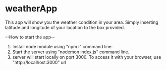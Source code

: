 # weatherApp

This app will show you the weather condition in your area.
Simply inserting latitude and longitude of your location to the box provided.

--How to start the app--
1. Install node module using "npm i" command line.
2. Start the server using "nodemon index.js" command line.
3. server will start locally on port 3000. To access it with your browser, use "http://localhost:3000" url
